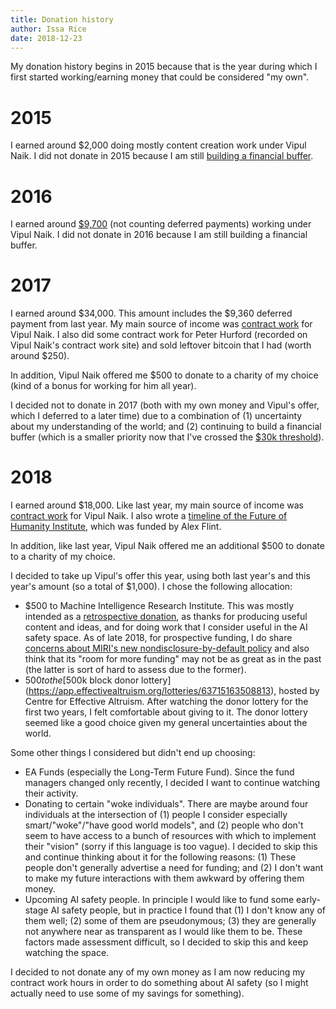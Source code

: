 ```yaml
---
title: Donation history
author: Issa Rice
date: 2018-12-23
---
```


My donation history begins in 2015 because that is the year during which I first started working/earning money that could be considered "my own".

# 2015

I earned around $2,000 doing mostly content creation work under Vipul Naik.
I did not donate in 2015 because I am still [building a financial buffer](https://www.quora.com/What-is-a-good-amount-of-financial-buffer-to-have-for-a-single-male/answer/Vipul-Naik).

# 2016

I earned around [$9,700][cw] (not counting deferred payments) working under
Vipul Naik.
I did not donate in 2016 because I am still building a financial buffer.

# 2017

I earned around $34,000. This amount includes the $9,360 deferred payment from
last year. My main source of income was [contract work][cw] for Vipul Naik. I also
did some contract work for Peter Hurford (recorded on Vipul Naik's contract
work site) and sold leftover bitcoin that I had (worth around $250).

In addition, Vipul Naik offered me $500 to donate to a charity of my choice
(kind of a bonus for working for him all year).

I decided not to donate in 2017 (both with my own money and Vipul's offer,
which I deferred to a later time) due to a combination of (1) uncertainty about
my understanding of the world; and (2) continuing to build a financial buffer
(which is a smaller priority now that I've crossed the [$30k threshold](https://www.quora.com/What-is-a-good-amount-of-financial-buffer-to-have-for-a-single-male/answer/Vipul-Naik)).

# 2018

I earned around $18,000. Like last year, my main source of income was [contract
work][cw] for Vipul Naik. I also wrote a [timeline of the Future of Humanity
Institute](https://timelines.issarice.com/wiki/Timeline_of_Future_of_Humanity_Institute),
which was funded by Alex Flint.

In addition, like last year, Vipul Naik offered me an additional $500 to donate
to a charity of my choice.

I decided to take up Vipul's offer this year, using both last year's and this
year's amount (so a total of $1,000). I chose the following allocation:

- $500 to Machine Intelligence Research Institute. This was mostly intended as
  a [retrospective
  donation](https://causeprioritization.org/Analogs_in_the_non-profit_world_of_for-profit_ideas),
  as thanks for producing useful content and ideas, and for doing work that I
  consider useful in the AI safety space. As of late 2018, for prospective
  funding, I do share [concerns about MIRI's new nondisclosure-by-default
  policy](https://www.lesswrong.com/posts/a72owS5hz3acBK5xc/2018-ai-alignment-literature-review-and-charity-comparison)
  and also think that its "room for more funding" may not be as great as in the
  past (the latter is sort of hard to assess due to the former).
- $500 to the [$500k block donor
  lottery](https://app.effectivealtruism.org/lotteries/63715163508813), hosted
  by Centre for Effective Altruism. After watching the donor lottery for the
  first two years, I felt comfortable about giving to it. The donor lottery
  seemed like a good choice given my general uncertainties about the world.

Some other things I considered but didn't end up choosing:

- EA Funds (especially the Long-Term Future Fund). Since the fund managers
  changed only recently, I decided I want to continue watching their activity.
- Donating to certain "woke individuals". There are maybe around four
  individuals at the intersection of (1) people I consider especially
  smart/"woke"/"have good world models", and (2) people who don't seem to have
  access to a bunch of resources with which to implement their "vision" (sorry
  if this language is too vague). I decided to skip this and continue thinking
  about it for the following reasons: (1) These people don't generally
  advertise a need for funding; and (2) I don't want to make my future interactions
  with them awkward by offering them money.
- Upcoming AI safety people. In principle I would like to fund some early-stage
  AI safety people, but in practice I found that (1) I don't know any of them
  well; (2) some of them are pseudonymous; (3) they are generally not anywhere
  near as transparent as I would like them to be. These factors made assessment
  difficult, so I decided to skip this and keep watching the space.

I decided to not donate any of my own money as I am now reducing my contract
work hours in order to do something about AI safety (so I might actually need
to use some of my savings for something).

[cw]: https://contractwork.vipulnaik.com/worker.php?worker=Issa+Rice "“Contract work by Issa Rice for Vipul Naik”."

